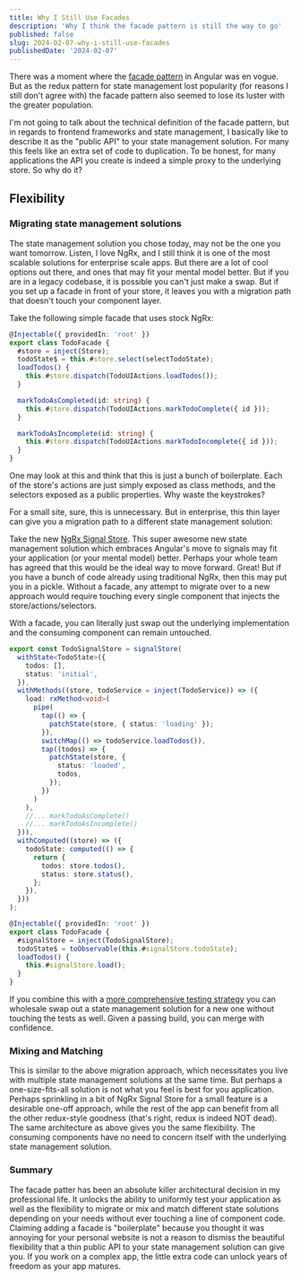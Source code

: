 ```yaml
---
title: Why I Still Use Facades
description: 'Why I think the facade pattern is still the way to go'
published: false
slug: 2024-02-07-why-i-still-use-facades
publishedDate: '2024-02-07'
---
```


There was a moment where the [facade pattern](https://en.wikipedia.org/wiki/Facade_pattern) in Angular was en vogue. But as the redux pattern for state management lost popularity (for reasons I still don't agree with) the facade pattern also seemed to lose its luster with the greater population.

I'm not going to talk about the technical definition of the facade pattern, but in regards to frontend frameworks and state management, I basically like to describe it as the "public API" to your state management solution. For many this feels like an extra set of code to duplication. To be honest, for many applications the API you create is indeed a simple proxy to the underlying store. So why do it?

## Flexibility

### Migrating state management solutions

The state management solution you chose today, may not be the one you want tomorrow. Listen, I love NgRx, and I still think it is one of the most scalable solutions for enterprise scale apps. But there are a lot of cool options out there, and ones that may fit your mental model better. But if you are in a legacy codebase, it is possible you can't just make a swap. But if you set up a facade in front of your store, it leaves you with a migration path that doesn't touch your component layer.

Take the following simple facade that uses stock NgRx:

```typescript
@Injectable({ providedIn: 'root' })
export class TodoFacade {
  #store = inject(Store);
  todoState$ = this.#store.select(selectTodoState);
  loadTodos() {
    this.#store.dispatch(TodoUIActions.loadTodos());
  }

  markTodoAsCompleted(id: string) {
    this.#store.dispatch(TodoUIActions.markTodoComplete({ id }));
  }

  markTodoAsIncomplete(id: string) {
    this.#store.dispatch(TodoUIActions.markTodoIncomplete({ id }));
  }
}
```

One may look at this and think that this is just a bunch of boilerplate. Each of the store's actions are just simply exposed as class methods, and the selectors exposed as a public properties. Why waste the keystrokes?

For a small site, sure, this is unnecessary. But in enterprise, this thin layer can give you a migration path to a different state management solution:

Take the new [NgRx Signal Store](https://ngrx.io/guide/signals). This super awesome new state management solution which embraces Angular's move to signals may fit your application (or your mental model) better. Perhaps your whole team has agreed that this would be the ideal way to move forward. Great! But if you have a bunch of code already using traditional NgRx, then this may put you in a pickle. Without a facade, any attempt to migrate over to a new approach would require touching every single component that injects the store/actions/selectors.

With a facade, you can literally just swap out the underlying implementation and the consuming component can remain untouched.

```typescript
export const TodoSignalStore = signalStore(
  withState<TodoState>({
    todos: [],
    status: 'initial',
  }),
  withMethods((store, todoService = inject(TodoService)) => ({
    load: rxMethod<void>(
      pipe(
        tap(() => {
          patchState(store, { status: 'loading' });
        }),
        switchMap(() => todoService.loadTodos()),
        tap((todos) => {
          patchState(store, {
            status: 'loaded',
            todos,
          });
        })
      )
    ),
    //... markTodoAsComplete()
    //... markTodoAsIncomplete()
  })),
  withComputed((store) => ({
    todoState: computed(() => {
      return {
        todos: store.todos(),
        status: store.status(),
      };
    }),
  }))
);

@Injectable({ providedIn: 'root' })
export class TodoFacade {
  #signalStore = inject(TodoSignalStore);
  todoState$ = toObservable(this.#signalStore.todoState);
  loadTodos() {
    this.#signalStore.load();
  }
}
```

If you combine this with a [more comprehensive testing strategy](https://www.justinrassier.com/blog/posts/2024-01-17-stop-unit-testing-your-ngrx-store) you can wholesale swap out a state management solution for a new one without touching the tests as well. Given a passing build, you can merge with confidence.

### Mixing and Matching

This is similar to the above migration approach, which necessitates you live with multiple state management solutions at the same time. But perhaps a one-size-fits-all solution is not what you feel is best for you application. Perhaps sprinkling in a bit of NgRx Signal Store for a small feature is a desirable one-off approach, while the rest of the app can benefit from all the other redux-style goodness (that's right, redux is indeed NOT dead). The same architecture as above gives you the same flexibility. The consuming components have no need to concern itself with the underlying state management solution.

### Summary

The facade patter has been an absolute killer architectural decision in my professional life. It unlocks the ability to uniformly test your application as well as the flexibility to migrate or mix and match different state solutions depending on your needs without ever touching a line of component code. Claiming adding a facade is "boilerplate" because you thought it was annoying for your personal website is not a reason to dismiss the beautiful flexibility that a thin public API to your state management solution can give you. If you work on a complex app, the little extra code can unlock years of freedom as your app matures.
